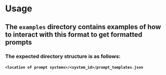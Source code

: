 # Usage

## The `examples` directory contains examples of how to interact with this format to get formatted prompts

### The expected directory structure is as follows: 
#### `<location of prompt systems>/<system_id>/prompt_templates.json`